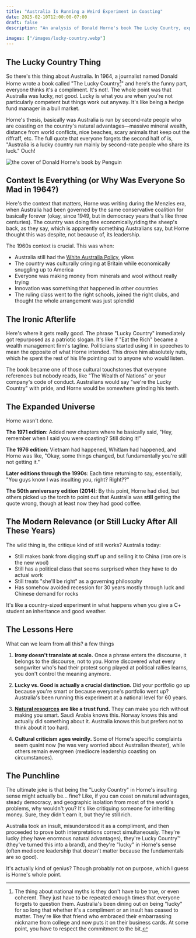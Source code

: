 ```yaml
---
title: "Australia Is Running a Weird Experiment in Coasting"
date: 2025-02-10T12:00:00-07:00
draft: false
description: "An analysis of Donald Horne's book The Lucky Country, exploring his original critique of Australia as a nation coasting on luck and how this ironic insult was transformed into a national slogan."

images: ["/images/lucky-country.webp"]
---
```


## The Lucky Country Thing

So there's this thing about Australia. In 1964, a journalist named Donald Horne wrote a book called "The Lucky Country[^1]" and here's the funny part, everyone thinks it's a compliment. It's not!. The whole point was that Australia was lucky, not good. Lucky is what you are when you're not particularly competent but things work out anyway. It's like being a hedge fund manager in a bull market.

Horne's thesis, basically was Australia is run by second-rate people who are coasting on the country's natural advantages—massive mineral wealth, distance from world conflicts, nice beaches, scary animals that keep out the riffraff, etc. The full quote that everyone forgets the second half of is, "Australia is a lucky country run mainly by second-rate people who share its luck." Ouch!

![the cover of Donald Horne's book by Penguin](/images/lucky-country.webp "Lucky Country™")

## Context Is Everything (or Why Was Everyone So Mad in 1964?)

Here's the context that matters, Horne was writing during the Menzies era, when Australia had been governed by the same conservative coalition for basically forever (okay, since 1949, but in democracy years that's like three centuries). The country was doing fine economically,riding the sheep's back, as they say, which is apparently something Australians say, but Horne thought this was despite, not because of, its leadership.

The 1960s context is crucial. This was when:

- Australia still had the [White Australia Policy](https://www.nma.gov.au/defining-moments/resources/white-australia-policy), yikes
- The country was culturally cringing at Britain while economically snuggling up to America
- Everyone was making money from minerals and wool without really trying
- Innovation was something that happened in other countries
- The ruling class went to the right schools, joined the right clubs, and thought the whole arrangement was just splendid

## The Ironic Afterlife

Here's where it gets really good. The phrase "Lucky Country" immediately got repurposed as a patriotic slogan. It's like if "Eat the Rich" became a wealth management firm's tagline. Politicians started using it in speeches to mean the opposite of what Horne intended. This drove him absolutely nuts, which he spent the rest of his life pointing out to anyone who would listen.

The book became one of those cultural touchstones that everyone references but nobody reads, like "The Wealth of Nations" or your company's code of conduct. Australians would say "we're the Lucky Country" with pride, and Horne would be somewhere grinding his teeth.

## The Expanded Universe

Horne wasn't done.

**The 1971 edition**: Added new chapters where he basically said, "Hey, remember when I said you were coasting? Still doing it!"

**The 1976 edition**: Vietnam had happened, Whitlam had happened, and Horne was like, "Okay, some things changed, but fundamentally you're still not getting it."

**Later editions through the 1990s**: Each time returning to say, essentially, "You guys know I was insulting you, right? Right??"

**The 50th anniversary edition (2014)**: By this point, Horne had died, but others picked up the torch to point out that Australia was **still** getting the quote wrong, though at least now they had good coffee.

## The Modern Relevance (or Still Lucky After All These Years)

The wild thing is, the critique kind of still works? Australia today:

- Still makes bank from digging stuff up and selling it to China (iron ore is the new wool)
- Still has a political class that seems surprised when they have to do actual work
- Still treats "she'll be right" as a governing philosophy
- Has somehow avoided recession for 30 years mostly through luck and Chinese demand for rocks

It's like a country-sized experiment in what happens when you give a C+ student an inheritance and good weather.

## The Lessons Here

What can we learn from all this? a few things

1. **Irony doesn't translate at scale.** Once a phrase enters the discourse, it belongs to the discourse, not to you. Horne discovered what every songwriter who's had their protest song played at political rallies learns, you don't control the meaning anymore.

2. **Lucky vs. Good is actually a crucial distinction.** Did your portfolio go up because you're smart or because everyone's portfolio went up? Australia's been running this experiment at a national level for 60 years.

3. **[Natural resources](https://melbourneinstitute.unimelb.edu.au/publications/working-papers/search/result?paper=2156386) are like a trust fund.** They can make you rich without making you smart. Saudi Arabia knows this. Norway knows this and actually did something about it. Australia knows this but prefers not to think about it too hard.

4. **Cultural criticism ages weirdly.** Some of Horne's specific complaints seem quaint now (he was very worried about Australian theater), while others remain evergreen (mediocre leadership coasting on circumstances).

## The Punchline

The ultimate joke is that being the "Lucky Country" in Horne's insulting sense might actually be... fine? Like, if you can coast on natural advantages, steady democracy, and geographic isolation from most of the world's problems, why wouldn't you? It's like critiquing someone for inheriting money. Sure, they didn't earn it, but they're still rich.

Australia took an insult, misunderstood it as a compliment, and then proceeded to prove both interpretations correct simultaneously. They're lucky (they have enormous natural advantages), they're Lucky Country™ (they've turned this into a brand), and they're "lucky" in Horne's sense (often mediocre leadership that doesn't matter because the fundamentals are so good).

It's actually kind of genius? Though probably not on purpose, which I guess is Horne's whole point.

[^1]: The thing about national myths is they don't have to be true, or even coherent. They just have to be repeated enough times that everyone forgets to question them. Australia's been dining out on being "lucky" for so long that whether it's a compliment or an insult has ceased to matter. They're like that friend who embraced their embarrassing nickname from college and now puts it on their business cards. At some point, you have to respect the commitment to the bit.
